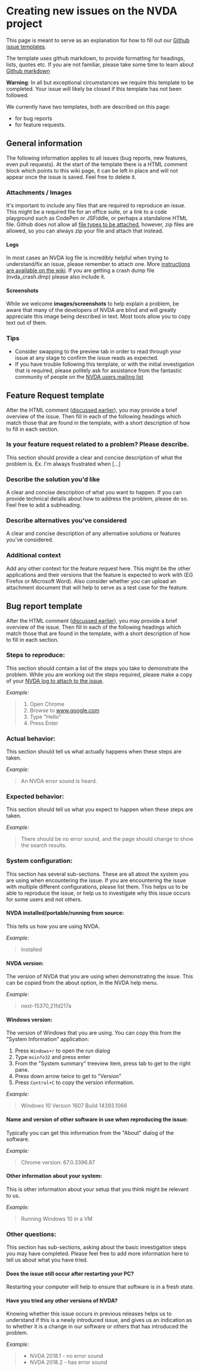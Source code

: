 # Creating new issues on the NVDA project

This page is meant to serve as an explanation for how to fill out our [Github issue templates](https://github.com/nvaccess/nvda/blob/master/.github/ISSUE_TEMPLATE/).

The template uses github markdown, to provide formatting for headings, lists, quotes etc. If you are not familiar, please take some time to learn about [Github markdown](https://guides.github.com/features/mastering-markdown/)

**Warning**: In all but exceptional circumstances we require this template to be completed. Your issue will likely be closed if this template has not been followed.

We currently have two templates, both are described on this page:
- for bug reports
- for feature requests.

## General information
The following information applies to all issues (bug reports, new features, even pull requests). At the start of the template there is a HTML comment block which points to this wiki page, it can be left in place and will not appear once the issue is saved. Feel free to delete it.

### Attachments / Images

It's important to include any files that are required to reproduce an issue. This might be a required file for an office suite, or a link to a code playground such as CodePen or JSFiddle, or perhaps a standalone HTML file. Github does not allow all [file types to be attached](https://help.github.com/articles/file-attachments-on-issues-and-pull-requests/), however, zip files are allowed, so you can always zip your file and attach that instead.

#### Logs
In most cases an NVDA log file is incredibly helpful when trying to understand/fix an issue, please remember to attach one. More [instructions are available on the wiki](https://github.com/nvaccess/nvda/wiki/LogFilesAndCrashDumps). If you are getting a crash dump file (nvda_crash.dmp) please also include it.

#### Screenshots
While we welcome **images/screenshots** to help explain a problem, be aware that many of the developers of NVDA are blind and will greatly appreciate this image being described in text. Most tools allow you to copy text out of them.

### Tips
* Consider swapping to the preview tab in order to read through your issue at any stage to confirm the issue reads as expected.
* If you have trouble following this template, or with the initial investigation that is required, please politely ask for assistance from the fantastic community of people on the [NVDA users mailing list](https://github.com/nvaccess/nvda-community/wiki/Connect#international-users-mailing-list-english)


## Feature Request template

After the HTML comment ([discussed earlier](#General_information)), you may provide a brief overview of the issue. Then fill in each of the following headings which match those that are found in the template, with a short description of how to fill in each section.

### Is your feature request related to a problem? Please describe.
This section should provide a clear and concise description of what the problem is. Ex. I'm always frustrated when [...]

### Describe the solution you'd like
A clear and concise description of what you want to happen. If you can provide technical details about how to address the problem, please do so. Feel free to add a subheading.

### Describe alternatives you've considered
A clear and concise description of any alternative solutions or features you've considered.

### Additional context
Add any other context for the feature request here. This might be the other applications and their versions that the feature is expected to work with (EG Firefox or Microsoft Word). Also consider whether you can upload an attachment document that will help to serve as a test case for the feature.

## Bug report template

After the HTML comment ([discussed earlier](#general-information)), you may provide a brief overview of the issue. Then fill in each of the following headings which match those that are found in the template, with a short description of how to fill in each section.

### Steps to reproduce:

This section should contain a list of the steps you take to demonstrate the problem. While you are working out the steps required, please make a copy of your [NVDA log to attach to the issue](https://github.com/nvaccess/nvda/wiki/LogFilesAndCrashDumps).

*Example:*
> 1. Open Chrome
> 1. Browse to www.google.com
> 1. Type "Hello"
> 1. Press Enter

### Actual behavior:
This section should tell us what actually happens when these steps are taken.

*Example:*
> An NVDA error sound is heard.

### Expected behavior:
This section should tell us what you expect to happen when these steps are taken.

*Example:*
> There should be no error sound, and the page should change to show the search results.

### System configuration:

This section has several sub-sections. These are all about the system you are using when encountering the issue. If you are encountering the issue with multiple different configurations, please list them. This helps us to be able to reproduce the issue, or help us to investigate why this issue occurs for some users and not others.

#### NVDA installed/portable/running from source:
This tells us how you are using NVDA.

*Example:*
> Installed

#### NVDA version:
The version of NVDA that you are using when demonstrating the issue. This can be copied from the about option, in the NVDA help menu.

*Example:*
> next-15370,21fd217a

#### Windows version:
The version of Windows that you are using. You can copy this from the "System Information" application:
1. Press `Windows+r` to open the run dialog
1. Type `msinfo32` and press enter
1. From the "System summary" treeview item, press tab to get to the right pane.
1. Press down arrow twice to get to "Version"
1. Press `Control+C` to copy the version information.

*Example:*
> Windows 10 Version 1607 Build 14393.1066

#### Name and version of other software in use when reproducing the issue:
Typically you can get this information from the "About" dialog of the software.

*Example:*
> Chrome version: 67.0.3396.87

#### Other information about your system:
This is other information about your setup that you think might be relevant to us.

*Example:*
> Running Windows 10 in a VM

### Other questions:
This section has sub-sections, asking about the basic investigation steps you may have completed. Please feel free to add more information here to tell us about what you have tried.

#### Does the issue still occur after restarting your PC?

Restarting your computer will help to ensure that software is in a fresh state.

#### Have you tried any other versions of NVDA?

Knowing whether this issue occurs in previous releases helps us to understand if this is a newly introduced issue, and gives us an indication as to whether it is a change in our software or others that has introduced the problem.

*Example:*
> * NVDA 2018.1 - no error sound
> * NVDA 2018.2 - has error sound

